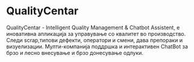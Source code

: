 # QualityCentar
QualityCentar - Intelligent Quality Management &amp; Chatbot Assistent, е иновативна апликација за управување со квалитет во производство. Следи scrap,типови дефекти, оператори и смени, дава препораки и визуелизации. Мулти-компанија поддршка и интерактивен ChatBot за брзо и лесно внесување и брзо донесување одлуки.
